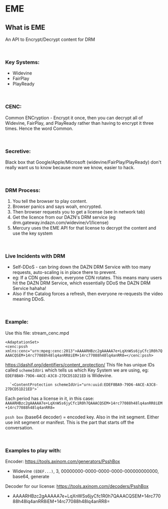 <h1>EME</h1>

<h2>What is EME </h2>
An API to Encrypt/Decrypt content for DRM

</br><h3>Key Systems:</h3>

- Widevine
- FairPlay
- PlayReady

</br><h3>CENC:</h3>
Common ENCryption - Encrypt it once, then you can decrypt all of Widevine, FairPlay, and PlayReady rather than having to encrypt it three times. Hence the word Common.

</br><h3>Secretive:</h3>
Black box that Google/Apple/Microsoft (widevine/FairPlay/PlayReady) don't really want us to know because more we know, easier to hack.

</br><h3> DRM Process:</h3>

1. You tell the browser to play content. 
2. Browser panics and says woah, encrypted.
3. Then browser requests you to get a license (see in network tab)
4. Get the licence from our DAZN's DRM service (eg drm.gateway.indazn.com/widevine/v1/license)
5. Mercury uses the EME API for that license to decrypt the content and use the key system

</br><h3>Live Incidents with DRM </h3>

- Self-DDoS - can bring down the DAZN DRM Service with too many requests, auto-scaling is in place there to prevent. 
- eg: If a CDN goes down, everyone CDN rotates. This means many users hit the DAZN DRM Service, which essentially DDoS the DAZN DRM Service hahaha! 
- Also if the Catalog forces a refresh, then everyone re-requests the video meaning DDoS. 


</br><h3>Example:</h3>

Use this file: stream_cenc.mpd

`<AdaptationSet>`</br>
`<cenc:pssh xmlns:cenc="urn:mpeg:cenc:2013">AAAARHBzc2gAAAAA7e+LqXnWSs6jyCfc1R0h7QAAACQSEM+14rc77088h48lq4anRR8iEM+14rc77088h48lq4anRR8=</cenc:pssh>`

https://dashif.org/identifiers/content_protection/ This file has unique IDs called `schemeIdUri` which tells us which Key System we are using, eg:  `EDEF8BA9-79D6-4ACE-A3C8-27DCD51D21ED` is Widevine.

      `<ContentProtection schemeIdUri="urn:uuid:EDEF8BA9-79D6-4ACE-A3C8-27DCD51D21ED">`


Each period has a license in it, in this case: `AAAARHBzc2gAAAAA7e+LqXnWSs6jyCfc1R0h7QAAACQSEM+14rc77088h48lq4anRR8iEM+14rc77088h48lq4anRR8=`

`pssh box` (base64 decoder) = encoded key. Also in the init segment. Either use init segment or manifest. This is the part that starts off the conversation.


</br><h3>Examples to play with:</h3>
Encoder: https://tools.axinom.com/generators/PsshBox
- Widevine `(EDEF...)`, 3,  00000000-0000-0000-0000-000000000000, base64, generate

Decoder for our license: https://tools.axinom.com/decoders/PsshBox
- AAAARHBzc2gAAAAA7e+LqXnWSs6jyCfc1R0h7QAAACQSEM+14rc77088h48lq4anRR8iEM+14rc77088h48lq4anRR8=

